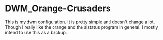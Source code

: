 # DWM_Orange-Crusaders

This is my dwm configuration. It is pretty simple and doesn't change a lot. Though I really like the orange and the slstatus program in general. I mostly intend to use this as a backup.
